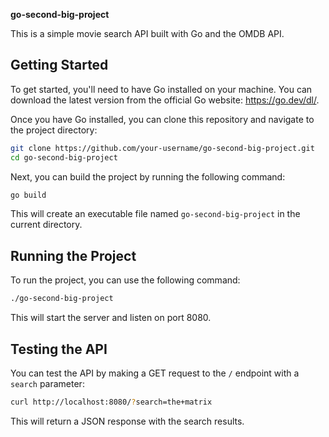 **go-second-big-project**

This is a simple movie search API built with Go and the OMDB API.

## Getting Started

To get started, you'll need to have Go installed on your machine. You can download the latest version from the official Go website: <https://go.dev/dl/>.

Once you have Go installed, you can clone this repository and navigate to the project directory:

```bash
git clone https://github.com/your-username/go-second-big-project.git
cd go-second-big-project
```

Next, you can build the project by running the following command:

```bash
go build
```

This will create an executable file named `go-second-big-project` in the current directory.

## Running the Project

To run the project, you can use the following command:

```bash
./go-second-big-project
```

This will start the server and listen on port 8080.

## Testing the API

You can test the API by making a GET request to the `/` endpoint with a `search` parameter:

```bash
curl http://localhost:8080/?search=the+matrix
```

This will return a JSON response with the search results.
